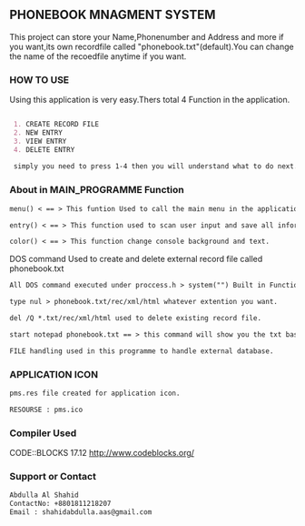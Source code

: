 ## PHONEBOOK MNAGMENT SYSTEM

This project can store your Name,Phonenumber and Address and more if you want,its own recordfile called "phonebook.txt"(default).You can change the name of the recoedfile anytime if you want. 

### HOW TO USE

Using this application is very easy.Thers total 4 Function in the application.

```markdown

 1. CREATE RECORD FILE
 2. NEW ENTRY
 3. VIEW ENTRY
 4. DELETE ENTRY
 
 simply you need to press 1-4 then you will understand what to do next.
```
### About in MAIN_PROGRAMME Function
```markdown
menu() < == > This funtion Used to call the main menu in the application.
```
```markdown
entry() < == > This function used to scan user input and save all information to the external database.
```
```markdown
color() < == > This function change console background and text. 
```
DOS command Used to create and delete external record file called phonebook.txt
```markdown
All DOS command executed under proccess.h > system("") Built in Function.
```
```markdown
type nul > phonebook.txt/rec/xml/html whatever extention you want.
```
```markdown
del /Q *.txt/rec/xml/html used to delete existing record file.
```
```markdown
start notepad phonebook.txt == > this command will show you the txt based database.
```
```markdown
FILE handling used in this programme to handle external database.
```
### APPLICATION ICON
```markdown
pms.res file created for application icon.

RESOURSE : pms.ico
```



### Compiler Used

CODE::BLOCKS 17.12
http://www.codeblocks.org/

### Support or Contact
```markdown
Abdulla Al Shahid
ContactNo: +8801811218207
Email : shahidabdulla.aas@gmail.com
```
